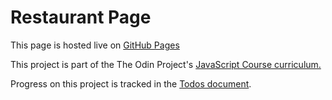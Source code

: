 # Restaurant Page

This page is hosted live on [GitHub Pages](https://junyuhuang.github.io/top-restaurant-page)

This project is part of the The Odin Project's [JavaScript Course curriculum.](https://www.theodinproject.com/lessons/javascript-restaurant-page)

Progress on this project is tracked in the [Todos document](./Todos.md).
